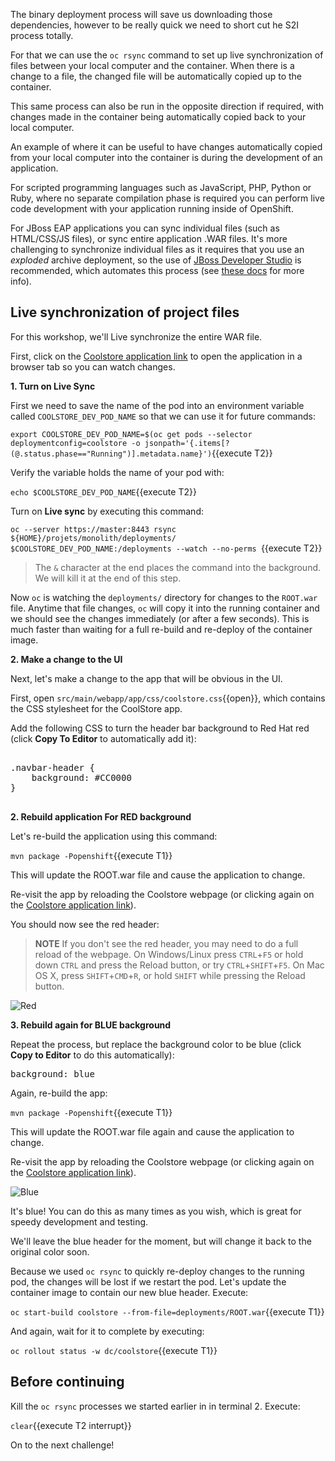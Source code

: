 The binary deployment process will save us downloading those dependencies, however to be really quick we need to short cut he S2I process totally. 

For that we can use the ``oc rsync`` command to set up live synchronization of files between your local computer and the container. When there is a change to a file, the changed file will be automatically copied up to the container.

This same process can also be run in the opposite direction if required, with changes made in the
container being automatically copied back to your local computer.

An example of where it can be useful to have changes automatically copied from your local computer
into the container is during the development of an application.

For scripted programming languages such as JavaScript, PHP, Python or Ruby, where no separate compilation
phase is required you can perform live code development with your application running inside of OpenShift.

For JBoss EAP applications you can sync individual files (such as HTML/CSS/JS files), or sync entire application
.WAR files. It's more challenging to synchronize individual files as it requires that you use an *exploded*
archive deployment, so the use of [JBoss Developer Studio](https://developers.redhat.com/products/devstudio/overview/) is
recommended, which automates this process (see [these docs](https://tools.jboss.org/features/livereload.html) for more info).

## Live synchronization of project files

For this workshop, we'll Live synchronize the entire WAR file.

First, click on the [Coolstore application link](http://www-coolstore-bin.[[HOST_SUBDOMAIN]]-80-[[KATACODA_HOST]].environments.katacoda.com)
to open the application in a browser tab so you can watch changes.

**1. Turn on Live Sync**

First we need to save the name of the pod into an environment variable called `COOLSTORE_DEV_POD_NAME` so that we can use it for future
commands:

`export COOLSTORE_DEV_POD_NAME=$(oc get pods --selector deploymentconfig=coolstore -o jsonpath='{.items[?(@.status.phase=="Running")].metadata.name}')`{{execute T2}}

Verify the variable holds the name of your pod with:

`echo $COOLSTORE_DEV_POD_NAME`{{execute T2}}

Turn on **Live sync** by executing this command:

`oc --server https://master:8443 rsync ${HOME}/projets/monolith/deployments/ $COOLSTORE_DEV_POD_NAME:/deployments --watch --no-perms `{{execute T2}}

> The `&` character at the end places the command into the background. We will kill it at the end of this step.

Now `oc` is watching the `deployments/` directory for changes to the `ROOT.war` file. Anytime that file changes,
`oc` will copy it into the running container and we should see the changes immediately (or after a few seconds). This is
much faster than waiting for a full re-build and re-deploy of the container image.

**2. Make a change to the UI**

Next, let's make a change to the app that will be obvious in the UI.

First, open `src/main/webapp/app/css/coolstore.css`{{open}}, which contains the CSS stylesheet for the
CoolStore app.

Add the following CSS to turn the header bar background to Red Hat red (click **Copy To Editor** to automatically add it):

<pre class="file" data-filename="src/main/webapp/app/css/coolstore.css" data-target="append">

.navbar-header {
    background: #CC0000
}

</pre>

**2. Rebuild application For RED background**

Let's re-build the application using this command:

`mvn package -Popenshift`{{execute T1}}

This will update the ROOT.war file and cause the application to change.

Re-visit the app by reloading the Coolstore webpage (or clicking again on the [Coolstore application link](http://www-coolstore-bin.[[HOST_SUBDOMAIN]]-80-[[KATACODA_HOST]].environments.katacoda.com)).

You should now see the red header:

> **NOTE** If you don't see the red header, you may need to do a full reload of the webpage.
On Windows/Linux press `CTRL`+`F5` or hold down `CTRL` and press the Reload button, or try
`CTRL`+`SHIFT`+`F5`. On Mac OS X, press `SHIFT`+`CMD`+`R`, or hold `SHIFT` while pressing the
Reload button.

![Red](/redhat-middleware-workshops/assets/developer-intro/nav-red.png)

**3. Rebuild again for BLUE background**

Repeat the process, but replace the background color to be blue (click **Copy to Editor** to do this automatically):

<pre class="file" data-filename="src/main/webapp/app/css/coolstore.css" data-target="insert" data-marker="background: #CC0000">
background: blue
</pre>

Again, re-build the app:

`mvn package -Popenshift`{{execute T1}}

This will update the ROOT.war file again and cause the application to change.

Re-visit the app by reloading the Coolstore webpage (or clicking again on the [Coolstore application link](http://www-coolstore-bin.[[HOST_SUBDOMAIN]]-80-[[KATACODA_HOST]].environments.katacoda.com)).

![Blue](/redhat-middleware-workshops/assets/developer-intro/nav-blue.png)

It's blue! You can do this as many times as you wish, which is great for speedy development and testing.

We'll leave the blue header for the moment, but will change it back to the original color soon.

Because we used `oc rsync` to quickly re-deploy changes to the running pod, the changes will be lost if we restart the pod. Let's update the container image
to contain our new blue header. Execute:

`oc start-build coolstore --from-file=deployments/ROOT.war`{{execute T1}}

And again, wait for it to complete by executing:

`oc rollout status -w dc/coolstore`{{execute T1}}

## Before continuing

Kill the `oc rsync` processes we started earlier in in terminal 2. Execute:

`clear`{{execute T2 interrupt}}

On to the next challenge!







